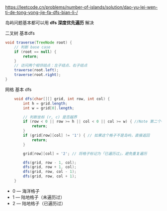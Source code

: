 https://leetcode.cn/problems/number-of-islands/solution/dao-yu-lei-wen-ti-de-tong-yong-jie-fa-dfs-bian-li-/

岛屿问题基本都可以用 **dfs 深度优先遍历** 解决

二叉树 基本dfs
```java
void traverse(TreeNode root) {
    // 判断 base case
    if (root == null) {
        return;
    }
    // 访问两个相邻结点：左子结点、右子结点
    traverse(root.left);
    traverse(root.right);
}
```

网格 基本 dfs
```java
    void dfs(char[][] grid, int row, int col) {
        int h = grid.length;
        int w = grid[0].length;

        // 判断坐标 (r, c) 是否越界
        if (row < 0 || row >= h || col < 0 || col >= w) { //Note 第二个判断和第四个判断有 =
            return;
        }
        if (grid[row][col] != '1') { // 如果这个格子不是岛屿，直接返回
            return;
        }

        grid[row][col] = '2'; // 将格子标记为「已遍历过」，避免重复遍历

        dfs(grid, row - 1, col);
        dfs(grid, row + 1, col);
        dfs(grid, row, col - 1);
        dfs(grid, row, col + 1);
    }
```

- 0 — 海洋格子
- 1 — 陆地格子（未遍历过）
- 2 — 陆地格子（已遍历过）